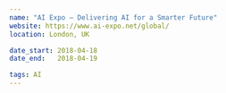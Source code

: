 ```yaml
---
name: "AI Expo – Delivering AI for a Smarter Future"
website: https://www.ai-expo.net/global/
location: London, UK

date_start: 2018-04-18
date_end:   2018-04-19

tags: AI
---
```

